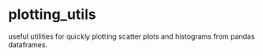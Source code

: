 # plotting_utils
useful utilities for quickly plotting scatter plots and histograms from pandas dataframes. 
